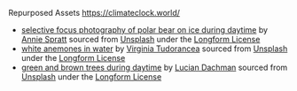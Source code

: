 Repurposed Assets
https://climateclock.world/
* [selective focus photography of polar bear on ice during daytime](https://unsplash.com/photos/SVmUgfl-Fjg ) by [Annie Spratt](https://unsplash.com/@anniespratt) sourced from [Unsplash](https://unsplash.com/) under the [Longform License](https://unsplash.com/license)
* [white anemones in water](https://unsplash.com/photos/Utqq2PId0UE) by [Virginia Tudorancea](https://unsplash.com/@vivitu) sourced from [Unsplash](https://unsplash.com/) under the [Longform License](https://unsplash.com/license)
* [green and brown trees during daytime](https://unsplash.com/photos/N3wu_iOX0jw) by [Lucian Dachman](https://unsplash.com/@luciandachman) sourced from [Unsplash](https://unsplash.com/) under the [Longform License](https://unsplash.com/license)
